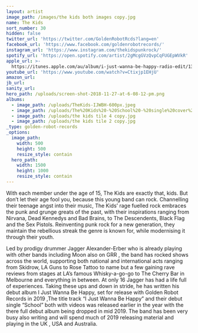 ```yaml
---
layout: artist
image_path: /images/the kids both images copy.jpg
name: The Kids
sort_number: 30
hidden: false
twitter_url: 'https://twitter.com/GoldenRobotRcds?lang=en'
facebook_url: 'https://www.facebook.com/goldenrobotrecords/'
instagram_url: 'https://www.instagram.com/thekidspunkrock/'
spotify_url: 'https://open.spotify.com/artist/2gMcgGVzQvpCqFUGEpWVkR'
apple_url: >-
  https://itunes.apple.com/au/album/i-just-wanna-be-happy-radio-edit/1390447119?i=1390447120
youtube_url: 'https://www.youtube.com/watch?v=Ctixjp1EHjU'
amazon_url:
jb_url:
sanity_url:
hero_path: /uploads/screen-shot-2018-11-27-at-6-08-12-pm.png
albums:
  - image_path: /uploads/TheKids-IJWBH-600px.jpeg
  - image_path: /uploads/The%20Kids%20-%20School%20-%20single%20cover%20.jpg
  - image_path: /uploads/the kids tile 4 copy.jpg
  - image_path: /uploads/the kids tile 2 copy.jpg
_type: golden-robot-records
_options:
  image_path:
    width: 500
    height: 500
    resize_style: contain
  hero_path:
    width: 1500
    height: 1000
    resize_style: contain
---
```


With each member under the age of 15, The Kids are exactly that, kids. But don’t let their age fool you, because this young band can rock. Channelling their teenage angst into their music, The Kids’ rage fuelled rock embraces the punk and grunge greats of the past, with their inspirations ranging from Nirvana, Dead Kennedys and Bad Brains, to The Descendents, Black Flag and the Sex Pistols. Reinventing punk rock for a new generation, they maintain the rebellious streak the genre is known for, while modernising it through their youth. 

Led by prodigy drummer Jagger Alexander-Erber who is already playing with other bands including Moon also on GRR , the band has rocked shows across the world, supporting both national and international acts ranging from Skidrow, LA Guns to Rose Tattoo to name but a few gaining rave reviews from stages at LA’s famous Whisky-a-go-go to The Cherry Bar in Melbourne and everything in between. At only 16 Jagger has had a life full of experiences. Taking these ups and down in stride, he has written his debut album I Just Wanna Be Happy, set for release with Golden Robot Records in 2019 ,The title track “I Just Wanna Be Happy” and their debut single “School” both with videos was released earlier in the year with the there full debut album being dropped in mid 2019. The band has been very busy also writing and will spend much of 2019 releasing material and playing in the UK , USA and Australia.